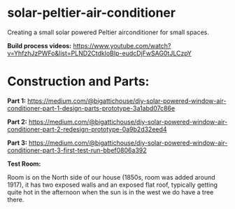 # solar-peltier-air-conditioner
Creating a small solar powered Peltier airconditioner for small spaces.

**Build process videos:**
https://www.youtube.com/watch?v=YhfzhJzPWFo&list=PLND2CtdkloBIp-eudcDjFwSAG0tJLCzpY

# Construction and Parts:

**Part 1:**
https://medium.com/@bigattichouse/diy-solar-powered-window-air-conditioner-part-1-design-parts-prototype-3a1abd07c86e

**Part 2:**
https://medium.com/@bigattichouse/diy-solar-powered-window-air-conditioner-part-2-redesign-prototype-0a9b2d32eed4

**Part 3:**
https://medium.com/@bigattichouse/diy-solar-powered-window-air-conditioner-part-3-first-test-run-bbef0806a392


**Test Room:**

Room is on the North side of our house (1850s, room was added around 1917), it has two exposed walls and an exposed flat roof, typically getting quite hot in the afternoon when the sun is in the west we do have a tree there.

